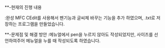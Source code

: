 **-현재의 진행 내용 

:완성
MFC CEdit를 사용해서 펜기능과 글씨체 바꾸는 기능을 추가
하였으며, .txt로 저장하는 프로그램을 만들었습니다.

**-문제점 및 해결 방안
:메뉴얼에서 pen을 누르지 않아도 작성되었지만,
사이즈를 선언하여주어 메뉴얼을 누를 때 작성되도록 하였습니다.
